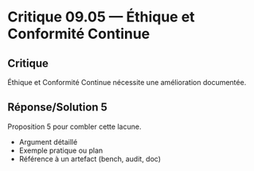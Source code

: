 # Critique 09.05 — Éthique et Conformité Continue

## Critique
Éthique et Conformité Continue nécessite une amélioration documentée.

## Réponse/Solution 5
Proposition 5 pour combler cette lacune.

- Argument détaillé
- Exemple pratique ou plan
- Référence à un artefact (bench, audit, doc)
